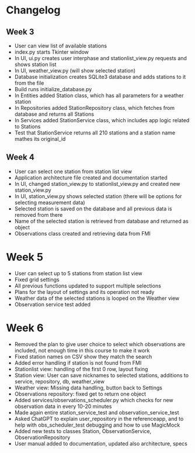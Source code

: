 # Changelog
## Week 3

- User can view list of available stations
- index.py starts Tkinter window
- In UI, ui.py creates user interphase and stationlist_view.py requests and shows station list
- In UI, weather_view.py (will show selected station)
- Database initialization creates SQLite3 database and adds stations to it from the file
- Build runs initialize_database.py
- In Entities added Station class, which has all parameters for a weather station
- In Repositories added StationRepository class, which fetches from database and returns all Stations
- In Services added StationService class, which includes app logic related to Stations
- Test that StationService returns all 210 stations and a station name mathes its original_id

## Week 4

- User can select one station from station list view
- Application architecture file created and documentation started
- In UI, changed station_view.py to stationlist_view.py and created new station_view.py
- In UI, station_view.py shows selected station (there will be options for selecting measurement data)
- Selected station is saved on the database and all previous data is removed from there
- Name of the selected station is retrieved from database and returned as object
- Observations class created and retrieving data from FMI

# Week 5 
- User can select up to 5 stations from station list view
- Fixed grid settings
- All previous functions updated to support multiple selections
- Plans for the layout of settings and its operation not ready
- Weather data of the selected stations is looped on the Weather view
- Observation service test added

# Week 6
- Removed the plan to give user choice to select which observations are included, not enough time in this course to make it work
- Fixed station names on CSV show they match the search
- Added error handling if station is not found from FMI
- Stationlist view: handling of the first 0 row, layout fixing
- Station view: User can save nicknames to selected stations, additions to service, repository, db, weather_view
- Weather view: Missing data handling, button back to Settings
- Observations repository: fixed get to return one object
- Added services/observations_scheduler.py which checks for new observation data in every 10-20 minutes
- Made again entire station_service_test and observation_service_test
- Asked ChatGPT to explain user_repository in the referenceapp, and to help with obs_scheduler_test debugging and how to use MagicMock
- Added new tests to classes Station, ObservationService, ObservationRepository
- User manual added to documentation, updated also architecture, specs